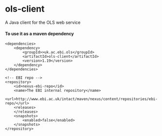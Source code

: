 ols-client
======================

A Java client for the OLS web service

#### To use it as a maven dependency  

    <dependencies>
        <dependency>
            <groupId>>uk.ac.ebi.ols</groupId>
            <artifactId>ols-client</artifactId>
            <version>1.19</version>
        </dependency>
    </dependencies>
    
    <!-- EBI repo -->
    <repository>
        <id>nexus-ebi-repo</id>
        <name>The EBI internal repository</name>
        <url>http://www.ebi.ac.uk/intact/maven/nexus/content/repositories/ebi-repo/</url>
        <releases>
        </releases>
        <snapshots>
            <enabled>false</enabled>
        </snapshots>
    </repository>

    
